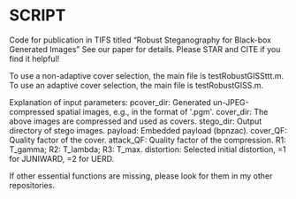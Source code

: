 # SCRIPT
Code for publication in TIFS titled “Robust Steganography for Black-box Generated Images”
See our paper for details. Please STAR and CITE if you find it helpful!

To use a non-adaptive cover selection, the main file is testRobustGISSttt.m. To use an adaptive cover selection, the main file is testRobustGISS.m.

Explanation of input parameters:
pcover_dir: Generated un-JPEG-compressed spatial images, e.g., in the format of '.pgm'.
cover_dir: The above images are compressed and used as covers.
stego_dir: Output directory of stego images.
payload: Embedded payload (bpnzac).
cover_QF: Quality factor of the cover.
attack_QF: Quality factor of the compression.
R1: T_gamma; R2: T_lambda; R3: T_max.
distortion: Selected initial distortion, =1 for JUNIWARD, =2 for UERD.

If other essential functions are missing, please look for them in my other repositories.
